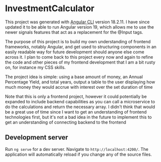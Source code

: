 # InvestmentCalculator

This project was generated with [Angular CLI](https://github.com/angular/angular-cli) version 18.2.11. I have since updated it to be able to run Angular version 19, which allows me to use the newer signals features that act
as a replacement for the @Input tags.

The purpose of this project is to build my own understanding of frontend frameworks, notably Angular, and get used to structuring components in an easily readable way for future development should anyone else come across it.
I plan to come back to this project every now and again to refine the code and other pieces of my frontend development that I am a bit rusty on, for instance my CSS skills.

The project idea is simple: using a base amount of money, an Annual Percentage Yield, and total years, output a table to the user displaying how much money they would accrue with interest over the set duration of time

Note that this is only a frontend project, however it could potentially be expanded to include backend capabilities as you can call a microservice to do the calculations and return the necessary array. I didn't think that would be a great use of time since I want to get an understanding of frontend technologies first, but it's not a bad idea in the future to implement this to get an understanding of connecting backend to the frontend

## Development server

Run `ng serve` for a dev server. Navigate to `http://localhost:4200/`. The application will automatically reload if you change any of the source files.
